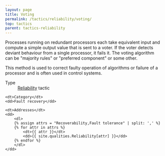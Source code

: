 ```yaml
---
layout: page
title: Voting
permalink: /tactics/reliability/voting/
top: tactics
parent: tactics-reliability
---
```


Processes running on redundant processors each take equivalent input and compute a simple output value that is sent to a voter. If the voter detects deviant
behaviour from a single processor, it fails it. The voting algorithm can be "majority rules" or "preferred component" or some other.

This method is used to correct faulty operation of algorithms or failure of a processor and is often used in control systems.

<dl>
    <dt>Type</dt>
    <dd><a href="{{ '/quality/reliability/' | relative_url }}">Reliability</a> tactic</dd>
    
    <dt>Category</dt>
    <dd>Fault recovery</dd>
    
    <dt>Addresses</dt>
    <dd>
        <dl>
        {% assign attrs = "Recoverability,Fault tolerance" | split: ',' %}
        {% for attr in attrs %}
            <dt>{{ attr }}</dt>
            <dd>{{ site.qualities.Reliability[attr] }}</dd>
        {% endfor %}
        </dl>
    </dd>
</dl>
